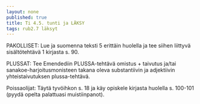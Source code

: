 ```yaml
---
layout: none
published: true
title: Ti 4.5. tunti ja LÄKSY
tags: rub2.7 läksyt
---
```

PAKOLLISET:
Lue ja suomenna teksti 5 erittäin huolella ja tee siihen liittyvä sisältötehtävä 1 kirjasta s. 90.

PLUSSAT: Tee Emendediin PLUSSA-tehtävä omistus + taivutus ja/tai sanakoe-harjoitusmonisteen takana oleva substantiivin ja adjektiivin yhteistaivutuksen plussa-tehtävä.

Poissaolijat:
Täytä tyvöihkon s. 18 ja käy opiskele kirjasta huolella s. 100-101 (pyydä opelta palattuasi muistiinpanot).